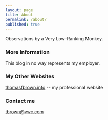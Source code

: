 ```yaml
---
layout: page
title: About
permalink: /about/
published: true
---
```



Observations by a Very Low-Ranking Monkey.

### More Information
This blog in no way represents my employer.
### My Other Websites
[thomasfbrown.info](www.thomasfbrown.info) -- my professional website
### Contact me
[tbrown@vwc.com](mailto:tbrown@vwc.com)
